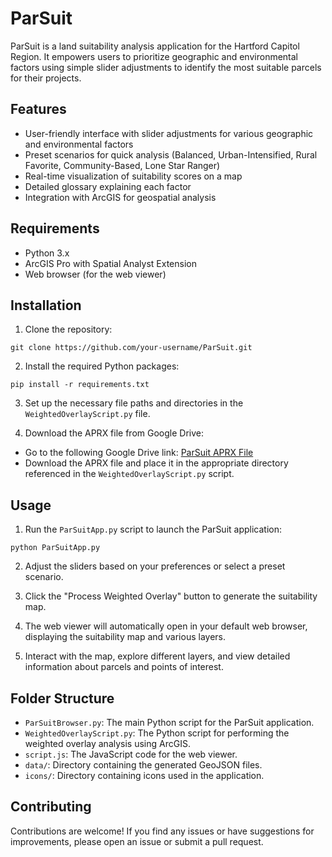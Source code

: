 # ParSuit

ParSuit is a land suitability analysis application for the Hartford Capitol Region. It empowers users to prioritize geographic and environmental factors using simple slider adjustments to identify the most suitable parcels for their projects.

## Features

- User-friendly interface with slider adjustments for various geographic and environmental factors
- Preset scenarios for quick analysis (Balanced, Urban-Intensified, Rural Favorite, Community-Based, Lone Star Ranger)
- Real-time visualization of suitability scores on a map
- Detailed glossary explaining each factor
- Integration with ArcGIS for geospatial analysis

## Requirements

- Python 3.x
- ArcGIS Pro with Spatial Analyst Extension
- Web browser (for the web viewer)

## Installation

1. Clone the repository:
 ```
git clone https://github.com/your-username/ParSuit.git
 ```
2. Install the required Python packages:
 ```
pip install -r requirements.txt
 ```
3. Set up the necessary file paths and directories in the `WeightedOverlayScript.py` file.

4. Download the APRX file from Google Drive:
- Go to the following Google Drive link: [ParSuit APRX File](https://drive.google.com/file/d/1BZ5LIv6qzmMs1yjP9h9SalJChMEJVr-Z/view?usp=drive_link)
- Download the APRX file and place it in the appropriate directory referenced in the `WeightedOverlayScript.py` script.


## Usage

1. Run the `ParSuitApp.py` script to launch the ParSuit application:
 ```
python ParSuitApp.py
 ```
2. Adjust the sliders based on your preferences or select a preset scenario.

3. Click the "Process Weighted Overlay" button to generate the suitability map.

4. The web viewer will automatically open in your default web browser, displaying the suitability map and various layers.

5. Interact with the map, explore different layers, and view detailed information about parcels and points of interest.

## Folder Structure

- `ParSuitBrowser.py`: The main Python script for the ParSuit application.
- `WeightedOverlayScript.py`: The Python script for performing the weighted overlay analysis using ArcGIS.
- `script.js`: The JavaScript code for the web viewer.
- `data/`: Directory containing the generated GeoJSON files.
- `icons/`: Directory containing icons used in the application.

## Contributing

Contributions are welcome! If you find any issues or have suggestions for improvements, please open an issue or submit a pull request.